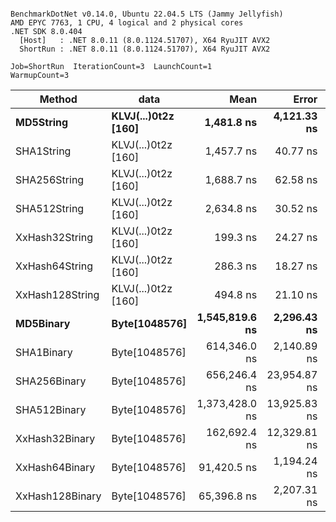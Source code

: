 ```

BenchmarkDotNet v0.14.0, Ubuntu 22.04.5 LTS (Jammy Jellyfish)
AMD EPYC 7763, 1 CPU, 4 logical and 2 physical cores
.NET SDK 8.0.404
  [Host]   : .NET 8.0.11 (8.0.1124.51707), X64 RyuJIT AVX2
  ShortRun : .NET 8.0.11 (8.0.1124.51707), X64 RyuJIT AVX2

Job=ShortRun  IterationCount=3  LaunchCount=1  
WarmupCount=3  

```
| Method          | data                | Mean           | Error        | StdDev      | Min            | Max            | Gen0   | Allocated |
|---------------- |-------------------- |---------------:|-------------:|------------:|---------------:|---------------:|-------:|----------:|
| **MD5String**       | **KLVJ(...)0t2z [160]** |     **1,481.8 ns** |  **4,121.33 ns** |   **225.90 ns** |     **1,350.0 ns** |     **1,742.6 ns** | **0.0134** |    **1128 B** |
| SHA1String      | KLVJ(...)0t2z [160] |     1,457.7 ns |     40.77 ns |     2.23 ns |     1,455.1 ns |     1,459.0 ns | 0.0153 |    1416 B |
| SHA256String    | KLVJ(...)0t2z [160] |     1,688.7 ns |     62.58 ns |     3.43 ns |     1,685.9 ns |     1,692.5 ns | 0.0210 |    1856 B |
| SHA512String    | KLVJ(...)0t2z [160] |     2,634.8 ns |     30.52 ns |     1.67 ns |     2,633.4 ns |     2,636.6 ns | 0.0381 |    3240 B |
| XxHash32String  | KLVJ(...)0t2z [160] |       199.3 ns |     24.27 ns |     1.33 ns |       198.3 ns |       200.9 ns | 0.0069 |     584 B |
| XxHash64String  | KLVJ(...)0t2z [160] |       286.3 ns |     18.27 ns |     1.00 ns |       285.2 ns |       287.1 ns | 0.0086 |     728 B |
| XxHash128String | KLVJ(...)0t2z [160] |       494.8 ns |     21.10 ns |     1.16 ns |       493.8 ns |       496.1 ns | 0.0134 |    1128 B |
| **MD5Binary**       | **Byte[1048576]**       | **1,545,819.6 ns** |  **2,296.43 ns** |   **125.88 ns** | **1,545,700.2 ns** | **1,545,951.1 ns** |      **-** |      **41 B** |
| SHA1Binary      | Byte[1048576]       |   614,346.0 ns |  2,140.89 ns |   117.35 ns |   614,234.8 ns |   614,468.7 ns |      - |      49 B |
| SHA256Binary    | Byte[1048576]       |   656,246.4 ns | 23,954.87 ns | 1,313.05 ns |   654,870.5 ns |   657,485.9 ns |      - |      57 B |
| SHA512Binary    | Byte[1048576]       | 1,373,428.0 ns | 13,925.83 ns |   763.32 ns | 1,372,947.7 ns | 1,374,308.2 ns |      - |      89 B |
| XxHash32Binary  | Byte[1048576]       |   162,692.4 ns | 12,329.81 ns |   675.84 ns |   162,239.4 ns |   163,469.3 ns |      - |      32 B |
| XxHash64Binary  | Byte[1048576]       |    91,420.5 ns |  1,194.24 ns |    65.46 ns |    91,358.2 ns |    91,488.7 ns |      - |      32 B |
| XxHash128Binary | Byte[1048576]       |    65,396.8 ns |  2,207.31 ns |   120.99 ns |    65,270.4 ns |    65,511.5 ns |      - |      40 B |
